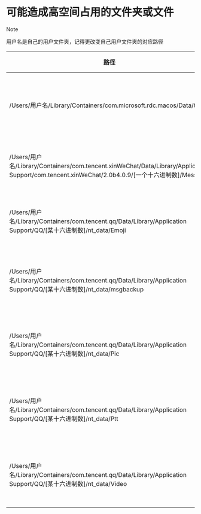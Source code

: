 # 可能造成高空间占用的文件夹或文件
> [!NOTE]
> 用户名是自己的用户文件夹，记得更改变自己用户文件夹的对应路径

|路径|属于的app|说明|清理方式|
|---|---|---|---|
|/Users/用户名/Library/Containers/com.microsoft.rdc.macos/Data/tmp|微软远程桌面（Microsoft Remote Desktop)|文件夹映射缓存|清空，不建议删除|
|/Users/用户名/Library/Containers/com.tencent.xinWeChat/Data/Library/Application Support/com.tencent.xinWeChat/2.0b4.0.9/[一个十六进制数]/Message|微信|微信聊天记录|在微信中登录对应帐号清理
|/Users/用户名/Library/Containers/com.tencent.qq/Data/Library/Application Support/QQ/[某十六进制数]/nt_data/Emoji|QQ|QQ表情包缓存||
|/Users/用户名/Library/Containers/com.tencent.qq/Data/Library/Application Support/QQ/[某十六进制数]/nt_data/msgbackup|QQ|QQ聊天记录备份|将其中内容移动至备份硬盘|
|/Users/用户名/Library/Containers/com.tencent.qq/Data/Library/Application Support/QQ/[某十六进制数]/nt_data/Pic|QQ|QQ聊天记录图片|按日期删除自己不需要的部分|
|/Users/用户名/Library/Containers/com.tencent.qq/Data/Library/Application Support/QQ/[某十六进制数]/nt_data/Ptt|QQ|语音|按日期删除自己不需要的部分|
|/Users/用户名/Library/Containers/com.tencent.qq/Data/Library/Application Support/QQ/[某十六进制数]/nt_data/Video|QQ|视频|按日期删除自己不需要的部分|
